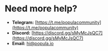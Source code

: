 # Need more help?

* **Telegram:** [https://t.me/populacommunity](https://t.me/populacommunity)
* **Discord:** [https://discord.gg/sMyMcJsQC7](https://discord.gg/sMyMcJsQC7)
* **Email:** hi@popula.io
